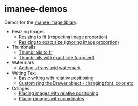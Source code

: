 imanee-demos
============

Demos for the [Imanee Image library](https://github.com/imanee/imanee).

- Resizing Images
    - [Resizing to fit (respecting image proportion)](https://github.com/imanee/demos/blob/master/scripts/resize01.php)
    - [Resizing to exact size (ignoring image proportion)](https://github.com/imanee/demos/blob/master/scripts/resize02.php)
- Thumbnails
    - [Thumbnails to fit](https://github.com/imanee/demos/blob/master/scripts/thumbnail01.php)
    - [Thumbnails with exact size (cropped)](https://github.com/imanee/demos/blob/master/scripts/thumbnail02.php)
- Watermark
    - [Adding a translucid watermark](https://github.com/imanee/demos/blob/master/scripts/watermark.php)
- Writing Text
    - [Basic writing with relative positioning](https://github.com/imanee/demos/blob/master/scripts/text01.php)
    - [Customizing the Drawer object - changing font, color etc](https://github.com/imanee/demos/blob/master/scripts/text02.php)
- Collages
    - [Placing images with relative positioning](https://github.com/imanee/demos/blob/master/scripts/collage01.php)
    - [Placing images with coordinates](https://github.com/imanee/demos/blob/master/scripts/collage02.php)
    

